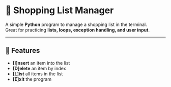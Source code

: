 # 🛒 Shopping List Manager

A simple **Python** program to manage a shopping list in the terminal.  
Great for practicing **lists, loops, exception handling, and user input**.  

---

## 📌 Features
- **[I]nsert** an item into the list  
- **[D]elete** an item by index  
- **[L]ist** all items in the list  
- **[E]xit** the program  


